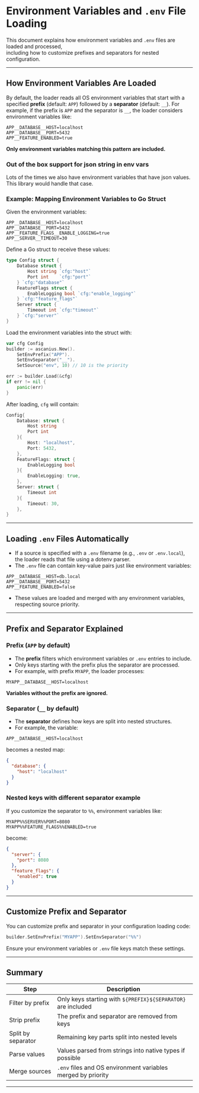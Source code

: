 # Environment Variables and `.env` File Loading

This document explains how environment variables and `.env` files are loaded and processed,  
including how to customize prefixes and separators for nested configuration.

---

## How Environment Variables Are Loaded

By default, the loader reads all OS environment variables that start with a specified **prefix** (default: `APP`) followed by a **separator** (default: `__`).
For example, if the prefix is `APP` and the separator is `__`, the loader considers environment variables like:

```
APP__DATABASE__HOST=localhost
APP__DATABASE__PORT=5432
APP__FEATURE_ENABLED=true
```

**Only environment variables matching this pattern are included.**

### Out of the box support for json string in env vars
Lots of the times we also have environment variables that have json values. This library would handle that case.


### Example: Mapping Environment Variables to Go Struct

Given the environment variables:

```
APP__DATABASE__HOST=localhost
APP__DATABASE__PORT=5432
APP__FEATURE_FLAGS__ENABLE_LOGGING=true
APP__SERVER__TIMEOUT=30
```

Define a Go struct to receive these values:

```go
type Config struct {
    Database struct {
        Host string `cfg:"host"`
        Port int    `cfg:"port"`
    } `cfg:"database"`
    FeatureFlags struct {
        EnableLogging bool `cfg:"enable_logging"`
    } `cfg:"feature_flags"`
    Server struct {
        Timeout int `cfg:"timeout"`
    } `cfg:"server"`
}
```

Load the environment variables into the struct with:

```go
var cfg Config
builder := ascanius.New().
    SetEnvPrefix("APP").
    SetEnvSeparator("__").
    SetSource("env", 10) // 10 is the priority

err := builder.Load(&cfg)
if err != nil {
    panic(err)
}
```

After loading, `cfg` will contain:

```go
Config{
    Database: struct {
        Host string
        Port int
    }{
        Host: "localhost",
        Port: 5432,
    },
    FeatureFlags: struct {
        EnableLogging bool
    }{
        EnableLogging: true,
    },
    Server: struct {
        Timeout int
    }{
        Timeout: 30,
    },
}
```

---

## Loading `.env` Files Automatically

- If a source is specified with a `.env` filename (e.g., `.env` or `.env.local`), the loader reads that file using a dotenv parser.
- The `.env` file can contain key-value pairs just like environment variables:

```
APP__DATABASE__HOST=db.local
APP__DATABASE__PORT=5432
APP__FEATURE_ENABLED=false
```

- These values are loaded and merged with any environment variables, respecting source priority.

---

## Prefix and Separator Explained

### Prefix (`APP` by default)

- The **prefix** filters which environment variables or `.env` entries to include.
- Only keys starting with the prefix plus the separator are processed.
- For example, with prefix `MYAPP`, the loader processes:

```
MYAPP__DATABASE__HOST=localhost
```

**Variables without the prefix are ignored.**

### Separator (`__` by default)

- The **separator** defines how keys are split into nested structures.
- For example, the variable:

```
APP__DATABASE__HOST=localhost
```

becomes a nested map:

```json
{
  "database": {
    "host": "localhost"
  }
}
```

### Nested keys with different separator example

If you customize the separator to `%%`, environment variables like:

```
MYAPP%%SERVER%%PORT=8080
MYAPP%%FEATURE_FLAGS%%ENABLED=true
```

become:

```json
{
  "server": {
    "port": 8080
  },
  "feature_flags": {
    "enabled": true
  }
}
```

---

## Customize Prefix and Separator

You can customize prefix and separator in your configuration loading code:

```go
builder.SetEnvPrefix("MYAPP").SetEnvSeparator("%%")
```

Ensure your environment variables or `.env` file keys match these settings.

---

## Summary

| Step                     | Description                                          |
|--------------------------|------------------------------------------------------|
| Filter by prefix         | Only keys starting with `${PREFIX}${SEPARATOR}` are included |
| Strip prefix             | The prefix and separator are removed from keys       |
| Split by separator       | Remaining key parts split into nested levels         |
| Parse values             | Values parsed from strings into native types if possible  |
| Merge sources            | `.env` files and OS environment variables merged by priority |

---
